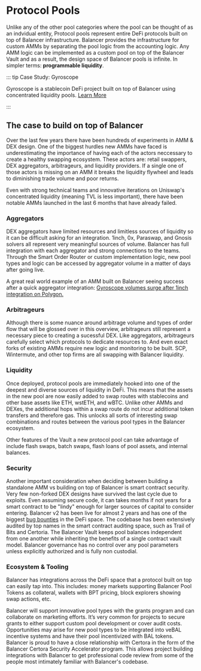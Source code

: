 # Protocol Pools

Unlike any of the other pool categories where the pool can be thought of as an indvidual entity, Protocol pools represent entire DeFi protocols built on top of Balancer infrastructure. Balancer provides the infrastructure for custom AMMs by separating the pool logic from the accounting logic.  Any AMM logic can be implemented as a custom pool on top of the Balancer Vault and as a result, the design space of Balancer pools is infinite. In simpler terms: **programmable liquidity**.

::: tip Case Study: Gyroscope

Gyroscope is a stablecoin DeFi project built on top of Balancer using concentrated liquidity pools. [Learn More](https://docs.gyro.finance/gyroscope-protocol/concentrated-liquidity-pools#description)

:::

## The case to build on top of Balancer

Over the last few years there have been hundreds of experiments in AMM & DEX design. One of the biggest hurdles new AMMs have faced is underestimating the importance of having each of the actors neccessary to create a healthy swapping ecosystem. These actors are: retail swappers, DEX aggregators, arbitrageurs, and liquidity providers. If a single one of those actors is missing on an AMM it breaks the liquidity flywheel and leads to diminishing trade volume and poor returns.

Even with strong technical teams and innovative iterations on Uniswap's concentrated liquidity (meaning TVL is less important), there have been notable AMMs launched in the last 6 months that have already failed.

### Aggregators

DEX aggregators have limited resources and limitless sources of liquidity so it can be difficult asking for an integration. 1inch, 0x, Paraswap, and Gnosis solvers all represent very meaningful sources of volume. Balancer has full integration with each aggregator and strong connections to the teams. Through the Smart Order Router or custom implementation logic, new pool types and logic can be accessed by aggregator volume in a matter of days after going live.

A great real world example of an AMM built on Balancer seeing success after a quick aggregator integration: [Gyroscope volumes surge after 1inch integration on Polygon.](https://twitter.com/GyroStable/status/1605538356221251586)


### Arbitrageurs

Although there is some nuance around arbitrage volume and types of order flow that will be glossed over in this overview, arbitrageurs still represent a necessary piece to creating a sucessful DEX. Like aggregators, arbitrageurs carefully select which protocols to dedicate resources to. And even exact forks of existing AMMs require new logic and monitoring to be built. SCP, Wintermute, and other top firms are all swapping with Balancer liquidity.

### Liquidity

Once deployed, protocol pools are immediately hooked into one of the deepest and diverse sources of liquidity in DeFi. This means that the assets in the new pool are now easily added to swap routes with stablecoins and other base assets like ETH, wstETH, and wBTC. Unlike other AMMs and DEXes, the additional hops within a swap route do not incur additional token transfers and therefore gas. This unlocks all sorts of interesting swap combinations and routes between the various pool types in the Balancer ecosystem.

Other features of the Vault a new protocol pool can take advantage of include flash swaps, batch swaps, flash loans of pool assets, and internal balances. 

### Security

Another important consideration when deciding between building a standalone AMM vs building on top of Balancer is smart contract security. Very few non-forked DEX designs have survived the last cycle due to exploits. Even assuming secure code, it can takes months if not years for a smart contract to be "lindy" enough for larger sources of capital to consider entering. Balancer v2 has been live for almost 2 years and has one of the biggest [bug bounties](https://immunefi.com/bounty/balancer/) in the DeFi space.  The codebase has been extensively audited by top names in the smart contract auditing space, such as Trail of Bits and Certoria. The Balancer Vault keeps pool balances independent from one another while inheriting the benefits of a single contract vault model.  Balancer governance has no control over any pool parameters unless explicitly authorized and is fully non custodial.

### Ecosystem & Tooling

Balancer has integrations across the DeFi space that a protocol built on top can easily tap into. This includes: money markets supporting Balancer Pool Tokens as collateral, wallets with BPT pricing, block explorers showing swap actions, etc.

Balancer will support innovative pool types with the grants program and can collaborate on marketing efforts. It’s very common for projects to secure grants to either support custom pool development or cover audit costs. Opportunities may arise for new pool types to be integrated into veBAL incentive systems and have their pool incentivized with BAL tokens. Balancer is proud to have a close relationship with Certora in the form of the Balancer Certora Security Accelerator program.  This allows project building integrations with Balancer to get professional code review from some of the people most intimately familiar with Balancer's codebase.  